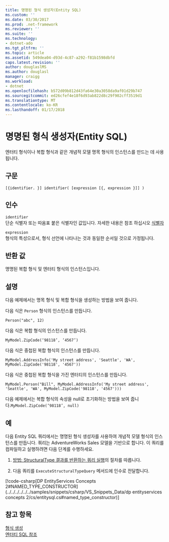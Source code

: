 ```yaml
---
title: 명명된 형식 생성자(Entity SQL)
ms.custom: ''
ms.date: 03/30/2017
ms.prod: .net-framework
ms.reviewer: ''
ms.suite: ''
ms.technology:
- dotnet-ado
ms.tgt_pltfrm: ''
ms.topic: article
ms.assetid: 549dea04-d93d-4c87-a292-f81b1598dbfd
caps.latest.revision: ''
author: douglaslMS
ms.author: douglasl
manager: craigg
ms.workload:
- dotnet
ms.openlocfilehash: b572d09b812d43fa64e30a3058da9af01d29b747
ms.sourcegitcommit: ed26cfef4e18f6d93ab822d8c29f902cff3519d1
ms.translationtype: MT
ms.contentlocale: ko-KR
ms.lasthandoff: 01/17/2018
---
```

# <a name="named-type-constructor-entity-sql"></a>명명된 형식 생성자(Entity SQL)
엔터티 형식이나 복합 형식과 같은 개념적 모델 명목 형식의 인스턴스를 만드는 데 사용됩니다.  
  
## <a name="syntax"></a>구문  
  
```  
[{identifier. }] identifier( [expression [{, expression }]] )  
```  
  
## <a name="arguments"></a>인수  
 `identifier`  
 단순 식별자 또는 따옴표 붙은 식별자인 값입니다. 자세한 내용은 참조 하십시오 [식별자](../../../../../../docs/framework/data/adonet/ef/language-reference/identifiers-entity-sql.md)  
  
 `expression`  
 형식의 특성으로서, 형식 선언에 나타나는 것과 동일한 순서일 것으로 가정됩니다.  
  
## <a name="return-value"></a>반환 값  
 명명된 복합 형식 및 엔터티 형식의 인스턴스입니다.  
  
## <a name="remarks"></a>설명  
 다음 예제에서는 명목 형식 및 복합 형식을 생성하는 방법을 보여 줍니다.  
  
 다음 식은 `Person` 형식의 인스턴스를 만듭니다.  
  
 `Person("abc", 12)`  
  
 다음 식은 복합 형식의 인스턴스를 만듭니다.  
  
 `MyModel.ZipCode(‘98118’, ‘4567’)`  
  
 다음 식은 중첩된 복합 형식의 인스턴스를 만듭니다.  
  
 `MyModel.AddressInfo('My street address', 'Seattle', 'WA', MyModel.ZipCode('98118', '4567'))`  
  
 다음 식은 중첩된 복합 형식을 가진 엔터티의 인스턴스를 만듭니다.  
  
 `MyModel.Person("Bill", MyModel.AddressInfo('My street address', 'Seattle', 'WA', MyModel.ZipCode('98118', '4567')))`  
  
 다음 예제에서는 복합 형식의 속성을 null로 초기화하는 방법을 보여 줍니다.`MyModel.ZipCode(‘98118’, null)`  
  
## <a name="example"></a>예  
 다음 Entity SQL 쿼리에서는 명명된 형식 생성자를 사용하여 개념적 모델 형식의 인스턴스를 만듭니다. 쿼리는 AdventureWorks Sales 모델을 기반으로 합니다. 이 쿼리를 컴파일하고 실행하려면 다음 단계를 수행하세요.  
  
1.  [방법: StructuralType 결과를 반환하는 쿼리 실행](../../../../../../docs/framework/data/adonet/ef/how-to-execute-a-query-that-returns-structuraltype-results.md)의 절차를 따릅니다.  
  
2.  다음 쿼리를 `ExecuteStructuralTypeQuery` 메서드에 인수로 전달합니다.  
  
 [!code-csharp[DP EntityServices Concepts 2#NAMED_TYPE_CONSTRUCTOR](../../../../../../samples/snippets/csharp/VS_Snippets_Data/dp entityservices concepts 2/cs/entitysql.cs#named_type_constructor)]  
  
## <a name="see-also"></a>참고 항목  
 [형식 생성](../../../../../../docs/framework/data/adonet/ef/language-reference/constructing-types-entity-sql.md)  
 [엔터티 SQL 참조](../../../../../../docs/framework/data/adonet/ef/language-reference/entity-sql-reference.md)
